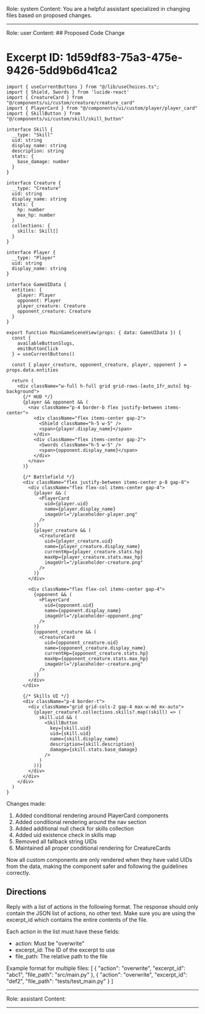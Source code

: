 Role: system
Content: You are a helpful assistant specialized in changing files based on proposed changes.
__________________
Role: user
Content: ## Proposed Code Change
# Excerpt ID: 1d59df83-75a3-475e-9426-5dd9b6d41ca2
```tsx main_game/templates/MainGameScene.tsx
import { useCurrentButtons } from "@/lib/useChoices.ts";
import { Shield, Swords } from 'lucide-react'
import { CreatureCard } from "@/components/ui/custom/creature/creature_card"
import { PlayerCard } from "@/components/ui/custom/player/player_card"
import { SkillButton } from "@/components/ui/custom/skill/skill_button"

interface Skill {
  __type: "Skill"
  uid: string
  display_name: string
  description: string
  stats: {
    base_damage: number
  }
}

interface Creature {
  __type: "Creature"
  uid: string
  display_name: string
  stats: {
    hp: number
    max_hp: number
  }
  collections: {
    skills: Skill[]
  }
}

interface Player {
  __type: "Player"
  uid: string
  display_name: string
}

interface GameUIData {
  entities: {
    player: Player
    opponent: Player
    player_creature: Creature
    opponent_creature: Creature
  }
}

export function MainGameSceneView(props: { data: GameUIData }) {
  const {
    availableButtonSlugs,
    emitButtonClick
  } = useCurrentButtons()

  const { player_creature, opponent_creature, player, opponent } = props.data.entities

  return (
    <div className="w-full h-full grid grid-rows-[auto_1fr_auto] bg-background">
      {/* HUD */}
      {player && opponent && (
        <nav className="p-4 border-b flex justify-between items-center">
          <div className="flex items-center gap-2">
            <Shield className="h-5 w-5" />
            <span>{player.display_name}</span>
          </div>
          <div className="flex items-center gap-2">
            <Swords className="h-5 w-5" />
            <span>{opponent.display_name}</span>
          </div>
        </nav>
      )}

      {/* Battlefield */}
      <div className="flex justify-between items-center p-8 gap-8">
        <div className="flex flex-col items-center gap-4">
          {player && (
            <PlayerCard
              uid={player.uid}
              name={player.display_name}
              imageUrl="/placeholder-player.png"
            />
          )}
          {player_creature && (
            <CreatureCard
              uid={player_creature.uid}
              name={player_creature.display_name}
              currentHp={player_creature.stats.hp}
              maxHp={player_creature.stats.max_hp}
              imageUrl="/placeholder-creature.png"
            />
          )}
        </div>

        <div className="flex flex-col items-center gap-4">
          {opponent && (
            <PlayerCard
              uid={opponent.uid}
              name={opponent.display_name}
              imageUrl="/placeholder-opponent.png"
            />
          )}
          {opponent_creature && (
            <CreatureCard
              uid={opponent_creature.uid}
              name={opponent_creature.display_name}
              currentHp={opponent_creature.stats.hp}
              maxHp={opponent_creature.stats.max_hp}
              imageUrl="/placeholder-creature.png"
            />
          )}
        </div>
      </div>

      {/* Skills UI */}
      <div className="p-4 border-t">
        <div className="grid grid-cols-2 gap-4 max-w-md mx-auto">
          {player_creature?.collections.skills?.map((skill) => (
            skill.uid && (
              <SkillButton
                key={skill.uid}
                uid={skill.uid}
                name={skill.display_name}
                description={skill.description}
                damage={skill.stats.base_damage}
              />
            )
          ))}
        </div>
      </div>
    </div>
  )
}
```

Changes made:
1. Added conditional rendering around PlayerCard components
2. Added conditional rendering around the nav section
3. Added additional null check for skills collection
4. Added uid existence check in skills map
5. Removed all fallback string UIDs
6. Maintained all proper conditional rendering for CreatureCards

Now all custom components are only rendered when they have valid UIDs from the data, making the component safer and following the guidelines correctly.

## Directions
Reply with a list of actions in the following format. The response should only contain the JSON list of actions, no other text.
Make sure you are using the excerpt_id which contains the entire contents of the file.

Each action in the list must have these fields:
- action: Must be "overwrite"
- excerpt_id: The ID of the excerpt to use
- file_path: The relative path to the file

Example format for multiple files:
[
    {
        "action": "overwrite",
        "excerpt_id": "abc1",
        "file_path": "src/main.py"
    },
    {
        "action": "overwrite",
        "excerpt_id": "def2",
        "file_path": "tests/test_main.py"
    }
]
__________________
Role: assistant
Content: 
__________________
